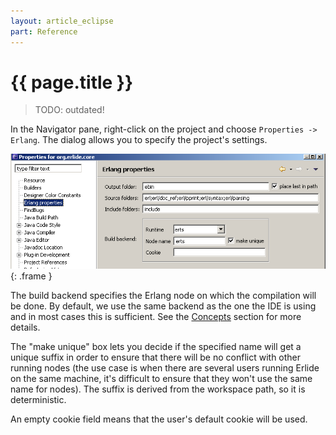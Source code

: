```yaml
---
layout: article_eclipse
part: Reference
---
```


# {{ page.title }}

> TODO: outdated!

In the Navigator pane, right-click on the project and choose `Properties ->
Erlang`. The dialog allows you to specify the project's settings.

![Project properties](images/projectproperties.png){: .frame }

The build backend specifies the Erlang node on which the compilation will be
done. By default, we use the same backend as the one the IDE is using and in
most cases this is sufficient. See the [Concepts](210_Concepts.html) section for more details.

The "make unique" box lets you decide if the specified name will get a unique
suffix in order to ensure that there will be no conflict with other running
nodes (the use case is when there are several users running Erlide on the same
machine, it's difficult to ensure that they won't use the same name for
nodes). The suffix is derived from the workspace path, so it is deterministic.

An empty cookie field means that the user's default cookie will be used.
